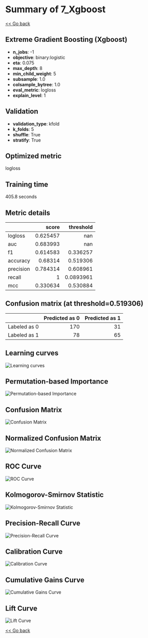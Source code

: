 # Summary of 7_Xgboost

[<< Go back](../README.md)


## Extreme Gradient Boosting (Xgboost)
- **n_jobs**: -1
- **objective**: binary:logistic
- **eta**: 0.075
- **max_depth**: 8
- **min_child_weight**: 5
- **subsample**: 1.0
- **colsample_bytree**: 1.0
- **eval_metric**: logloss
- **explain_level**: 1

## Validation
 - **validation_type**: kfold
 - **k_folds**: 5
 - **shuffle**: True
 - **stratify**: True

## Optimized metric
logloss

## Training time

405.8 seconds

## Metric details
|           |    score |   threshold |
|:----------|---------:|------------:|
| logloss   | 0.625457 | nan         |
| auc       | 0.683993 | nan         |
| f1        | 0.614583 |   0.336257  |
| accuracy  | 0.68314  |   0.519306  |
| precision | 0.784314 |   0.608961  |
| recall    | 1        |   0.0893961 |
| mcc       | 0.330634 |   0.530884  |


## Confusion matrix (at threshold=0.519306)
|              |   Predicted as 0 |   Predicted as 1 |
|:-------------|-----------------:|-----------------:|
| Labeled as 0 |              170 |               31 |
| Labeled as 1 |               78 |               65 |

## Learning curves
![Learning curves](learning_curves.png)

## Permutation-based Importance
![Permutation-based Importance](permutation_importance.png)
## Confusion Matrix

![Confusion Matrix](confusion_matrix.png)


## Normalized Confusion Matrix

![Normalized Confusion Matrix](confusion_matrix_normalized.png)


## ROC Curve

![ROC Curve](roc_curve.png)


## Kolmogorov-Smirnov Statistic

![Kolmogorov-Smirnov Statistic](ks_statistic.png)


## Precision-Recall Curve

![Precision-Recall Curve](precision_recall_curve.png)


## Calibration Curve

![Calibration Curve](calibration_curve_curve.png)


## Cumulative Gains Curve

![Cumulative Gains Curve](cumulative_gains_curve.png)


## Lift Curve

![Lift Curve](lift_curve.png)



[<< Go back](../README.md)

